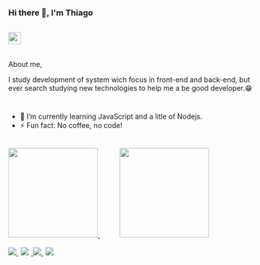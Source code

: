 ### Hi there 👋, I'm Thiago
##
<div class ="contact">
    <a href= "https://www.linkedin.com/in/thiago-alves-79a6711b8">
    <img  height="25em" src="https://img.shields.io/badge/Thiago Alves-0077B5?style=badge&logo=linkedin&logoColor=white"/></a>
 </div>
 <br />
 
About me,

I study development of  system wich focus in front-end and back-end, but ever search studying new technologies to help me a be good developer.😁
#
- 🌱 I’m currently learning JavaScript and  a litle of Nodejs.<br/>
- ⚡ Fun fact: No coffee, no code!

<br />
<div class="stats">  
    <a href="https://beacon.ai/ThiagoAlvesDev">
    <img height="180em" src="https://github-readme-stats.vercel.app/api?username=ThiagoAlvesDev&show_icons=false&theme=dark&include_all_commits=true&count_private=true"/>
    <img height="180em" hspace="40" src="https://github-readme-stats.vercel.app/api/top-langs/?username=ThiagoAlvesDev&layout=compact&langs_count=16&theme=dark"/>       
</div>
<br />
<div class= "skills">
    <img src="https://img.shields.io/badge/HTML5-E34F26?style=badge&logo=html5&logoColor=white" />
    <img hspace= "5" src="https://img.shields.io/badge/JavaScript-F7DF1E?style=badge&logo=javascript&logoColor=black"/>
    <img  src="https://img.shields.io/badge/CSS3-1572B6?style=badge&logo=css3&logoColor=white"/>
    <img hspace="5" src="https://img.shields.io/badge/PHP-777BB4?style=badge&logo=php&logoColor=white"/>
</div>
 

